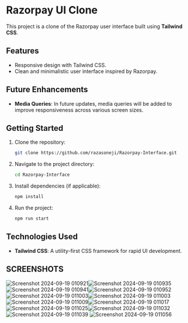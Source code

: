 # Razorpay UI Clone

This project is a clone of the Razorpay user interface built using **Tailwind CSS**.

## Features

- Responsive design with Tailwind CSS.
- Clean and minimalistic user interface inspired by Razorpay.

## Future Enhancements

- **Media Queries**: In future updates, media queries will be added to improve responsiveness across various screen sizes.

## Getting Started

1. Clone the repository:
   ```bash
   git clone https://github.com/razasoneji/Razorpay-Interface.git
   ```
2. Navigate to the project directory:
   ```bash
   cd Razorpay-Interface
   ```
3. Install dependencies (if applicable):
   ```bash
   npm install
   ```
4. Run the project:
   ```bash
   npm run start
   ```

## Technologies Used

- **Tailwind CSS**: A utility-first CSS framework for rapid UI development.


## SCREENSHOTS
![Screenshot 2024-09-19 010921](https://github.com/user-attachments/assets/96e582c7-765d-4c6e-8657-b2e222c3abbc)![Screenshot 2024-09-19 010935](https://github.com/user-attachments/assets/308e6b9b-d1fa-4b9f-8d0c-f541774b04fe)![Screenshot 2024-09-19 010941](https://github.com/user-attachments/assets/151b4577-eae5-4d7c-b75c-ea01bc1db7d1)![Screenshot 2024-09-19 010952](https://github.com/user-attachments/assets/a89ccb43-010a-43e1-8e5d-c56688ebcec0)![Screenshot 2024-09-19 011003](https://github.com/user-attachments/assets/6a95786a-4ade-40fa-b19c-b4dd2dc6a443)![Screenshot 2024-09-19 011003](https://github.com/user-attachments/assets/bd39ecfa-2ff3-4a36-a53d-efc4e946d84a)![Screenshot 2024-09-19 011009](https://github.com/user-attachments/assets/1c49ee80-f0ba-4dee-a29c-30bd46102acc)![Screenshot 2024-09-19 011017](https://github.com/user-attachments/assets/65051a69-c8a4-4a3e-9069-f8a8da35d29b)![Screenshot 2024-09-19 011025](https://github.com/user-attachments/assets/b57886a3-f11a-4dd5-a58d-389fecbde6b7)![Screenshot 2024-09-19 011032](https://github.com/user-attachments/assets/7eed6a3f-dbd4-4d91-a379-97082c296cc0)![Screenshot 2024-09-19 011039](https://github.com/user-attachments/assets/d3618339-7b07-415a-b66f-84b55507c5ac)
![Screenshot 2024-09-19 011056](https://github.com/user-attachments/assets/c2606287-79f3-4fe6-a9ef-98cc58c8c610)



